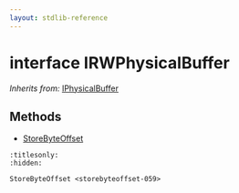 ```yaml
---
layout: stdlib-reference
---
```


# interface IRWPhysicalBuffer

*Inherits from:* [IPhysicalBuffer](../iphysicalbuffer-019/index.html)

## Methods

* [StoreByteOffset](storebyteoffset-059.html)


```{toctree}
:titlesonly:
:hidden:

StoreByteOffset <storebyteoffset-059>
```
